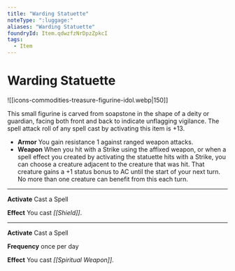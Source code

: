 ```yaml
---
title: "Warding Statuette"
noteType: ":luggage:"
aliases: "Warding Statuette"
foundryId: Item.qdwzfzNrDpzZpkcI
tags:
  - Item
---
```


# Warding Statuette
![[icons-commodities-treasure-figurine-idol.webp|150]]

This small figurine is carved from soapstone in the shape of a deity or guardian, facing both front and back to indicate unflagging vigilance. The spell attack roll of any spell cast by activating this item is +13.

*   **Armor** You gain resistance 1 against ranged weapon attacks.
*   **Weapon** When you hit with a Strike using the affixed weapon, or when a spell effect you created by activating the statuette hits with a Strike, you can choose a creature adjacent to the creature that was hit. That creature gains a +1 status bonus to AC until the start of your next turn. No more than one creature can benefit from this each turn.

* * *

**Activate** Cast a Spell

**Effect** You cast _[[Shield]]_.

* * *

**Activate** Cast a Spell

**Frequency** once per day

**Effect** You cast _[[Spiritual Weapon]]_.
